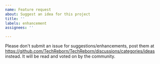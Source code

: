 ```yaml
---
name: Feature request
about: Suggest an idea for this project
title: ''
labels: enhancement
assignees: ''

---
```


Please don't submit an issue for suggestions/enhancements, post them at https://github.com/TechReborn/TechReborn/discussions/categories/ideas instead. It will be read and voted on by the community.

